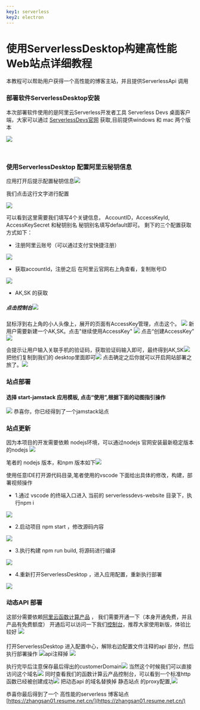 ```yaml
---
key1: serverless
key2: electron
---
```


# 使用ServerlessDesktop构建高性能Web站点详细教程
本教程可以帮助用户获得一个高性能的博客主站，并且提供ServerlessApi 调用
###  部署软件ServerlessDesktop安装
本次部署软件使用的是阿里云Serverless开发者工具 Serverless Devs 桌面客户端，大家可以通过 [ServerlessDevs官网](http://www.serverless-devs.com/) 获取,目前提供windows 和 mac 两个版本
​

![](https://img.alicdn.com/imgextra/i3/O1CN017uLxWG1toEUyYJtxz_!!6000000005948-2-tps-3572-1956.png#id=oFAVo&originHeight=1956&originWidth=3572&originalType=binary&ratio=1&status=done&style=none)


​

### 使用ServerlessDesktop 配置阿里云秘钥信息


应用打开后提示配置秘钥信息![](https://img.alicdn.com/imgextra/i4/O1CN01mFPHaH1UZhXOHQpt1_!!6000000002532-2-tps-2700-1830.png#id=bgi3I&originHeight=1830&originWidth=2700&originalType=binary&ratio=1&status=done&style=none)


我们点击这行文字进行配置
​

![](https://img.alicdn.com/imgextra/i1/O1CN010p4Ghk207p8Otl1aE_!!6000000006803-2-tps-2700-1830.png#id=d4OZR&originHeight=1830&originWidth=2700&originalType=binary&ratio=1&status=done&style=none)


可以看到这里需要我们填写4个关键信息， AccountID，AccessKeyId, AccessKeySecret 和秘钥别名
秘钥别名填写default即可。
剩下的三个配置获取方式如下：

- 注册阿里云账号（可以通过支付宝快捷注册）

![](https://img.alicdn.com/imgextra/i3/O1CN011veHuH1Pa5nRmVpBy_!!6000000001856-2-tps-3546-1958.png#id=sOTQx&originHeight=1958&originWidth=3546&originalType=binary&ratio=1&status=done&style=none)

- 获取accountId，注册之后 在阿里云官网右上角查看，复制账号ID

![](https://img.alicdn.com/imgextra/i2/O1CN012dc4ew1WUK7Vpogip_!!6000000002791-2-tps-3564-1952.png#id=NmqRm&originHeight=1952&originWidth=3564&originalType=binary&ratio=1&status=done&style=none)

- AK,SK 的获取
##### 点击控制台![](https://img.alicdn.com/imgextra/i2/O1CN01MemFSa1TccRgQowrj_!!6000000002403-2-tps-3582-1880.png#id=xiFkT&originHeight=1880&originWidth=3582&originalType=binary&ratio=1&status=done&style=none)
鼠标浮到右上角的小人头像上，展开的页面有AccessKey管理，点击这个。
![](https://img.alicdn.com/imgextra/i3/O1CN01h07vGA22wmQw1UBqu_!!6000000007185-2-tps-3564-1958.png#id=L1791&originHeight=1958&originWidth=3564&originalType=binary&ratio=1&status=done&style=none)
新用户需要新建一个AK,SK。点击"继续使用AccessKey"
![](https://img.alicdn.com/imgextra/i4/O1CN01SdOdfI1rsEjKYBBdk_!!6000000005686-2-tps-3570-1954.png#id=zW9nC&originHeight=1954&originWidth=3570&originalType=binary&ratio=1&status=done&style=none)
点击“创建AccessKey”![](https://img.alicdn.com/imgextra/i2/O1CN01C9ZN8e1esc3AJlyOP_!!6000000003927-2-tps-3570-1944.png#id=xP0cr&originHeight=1944&originWidth=3570&originalType=binary&ratio=1&status=done&style=none)


会提示让用户输入关联手机的验证码，获取验证码输入即可，最终得到AK,SK![](https://img.alicdn.com/imgextra/i1/O1CN01prtYM01OzS6qw3YA9_!!6000000001776-2-tps-3562-1926.png#id=qinyB&originHeight=1926&originWidth=3562&originalType=binary&ratio=1&status=done&style=none)
把他们复制到我们的 desktop里面即可![](https://img.alicdn.com/imgextra/i3/O1CN01LbS1Tr1d79ODX8mQh_!!6000000003688-2-tps-2700-1830.png#id=FP7Ib&originHeight=1830&originWidth=2700&originalType=binary&ratio=1&status=done&style=none)
点击确定之后你就可以开启网站部署之旅了。![](https://img.alicdn.com/imgextra/i4/O1CN01dihTzB1Wc6qpl0rVG_!!6000000002808-2-tps-2700-1830.png#id=TFtDR&originHeight=1830&originWidth=2700&originalType=binary&ratio=1&status=done&style=none)
### 站点部署
#### 选择 start-jamstack 应用模板, 点击“使用”,根据下面的动图指引操作
![](https://img.alicdn.com/imgextra/i4/O1CN017uMg9w1DH3wuf9zAC_!!6000000000190-1-tps-1345-909.gif#id=zAKDu&originHeight=909&originWidth=1345&originalType=binary&ratio=1&status=done&style=none)
恭喜你，你已经得到了一个jamstack站点
​

### 站点更新
因为本项目的开发需要依赖 nodejs环境，可以通过nodejs 官网安装最新稳定版本的nodejs
![](https://img.alicdn.com/imgextra/i3/O1CN018DdFjZ2AMc53fx0X4_!!6000000008189-2-tps-3546-1782.png#id=ZmAye&originHeight=1782&originWidth=3546&originalType=binary&ratio=1&status=done&style=none)


笔者的 nodejs 版本，和npm 版本如下![](https://img.alicdn.com/imgextra/i4/O1CN01FPMSmV1mOrFJ2GZan_!!6000000004945-2-tps-1130-678.png#id=xMr4N&originHeight=678&originWidth=1130&originalType=binary&ratio=1&status=done&style=none)
​

使用任意IDE打开源代码目录,笔者使用的vscode
下面给出具体的修改，构建，部署视频操作

- 1.通过 vscode 的终端入口进入 当前的 serverlessdevs-website 目录下，执行npm i

![](https://img.alicdn.com/imgextra/i4/O1CN01oBSsi31FFo62fFBrG_!!6000000000458-1-tps-1777-961.gif#id=zMWnr&originHeight=961&originWidth=1777&originalType=binary&ratio=1&status=done&style=none)

- 2.启动项目 npm start ，修改源码内容

![](https://img.alicdn.com/imgextra/i1/O1CN01pEYS3u1y4V1rEflyH_!!6000000006525-1-tps-1777-961.gif#id=Uaqxt&originHeight=961&originWidth=1777&originalType=binary&ratio=1&status=done&style=none)

- 3.执行构建 npm run build, 将源码进行编译

![](https://img.alicdn.com/imgextra/i1/O1CN01R0UhQu1TDt3gsWAFo_!!6000000002349-1-tps-1777-961.gif#id=wjeax&originHeight=961&originWidth=1777&originalType=binary&ratio=1&status=done&style=none)

- 4.重新打开ServerlessDesktop ，进入应用配置，重新执行部署

![](https://img.alicdn.com/imgextra/i2/O1CN01VuMumE1wQp6SbMeEo_!!6000000006303-1-tps-1777-961.gif#id=jQjYv&originHeight=961&originWidth=1777&originalType=binary&ratio=1&status=done&style=none)


### 动态API 部署
这部分需要依赖[阿里云函数计算产品](https://www.aliyun.com/product/fc?spm=5176.10695662.1112509.1.70384357R9ch0D) ， 我们需要开通一下（本身开通免费，并且产品有免费额度）
开通后可以访问一下我们[控制台](https://fcnext.console.aliyun.com/overview)，推荐大家使用新版，体验比较好
![](https://img.alicdn.com/imgextra/i4/O1CN01WLU8qJ1noKtRk44PT_!!6000000005136-2-tps-3464-1924.png#id=yRNte&originHeight=1924&originWidth=3464&originalType=binary&ratio=1&status=done&style=none)
#### 
打开ServerlessDesktop 进入配置中心，解除右边配置文件注释的api 部分，然后执行部署操作
![api注释掉](https://img.alicdn.com/imgextra/i1/O1CN010a1MJ21lUyvNM70JK_!!6000000004823-2-tps-2700-1830.png)
![](https://img.alicdn.com/imgextra/i3/O1CN019gKcNi1J9dDo8BbcO_!!6000000000986-1-tps-1356-914.gif#id=Klxh9&originHeight=914&originWidth=1356&originalType=binary&ratio=1&status=done&style=none)
​

执行完毕后注意保存最后得出的customerDomain![](https://img.alicdn.com/imgextra/i2/O1CN01bqIorg1qSIgZ5AvS5_!!6000000005494-2-tps-2742-1958.png#id=XTpCq&originHeight=1958&originWidth=2742&originalType=binary&ratio=1&status=done&style=none)
当然这个时候我们可以直接访问这个域名![](https://img.alicdn.com/imgextra/i4/O1CN01Ho4uI91lVtiWc4z5z_!!6000000004825-2-tps-3470-194.png#id=UYfaZ&originHeight=194&originWidth=3470&originalType=binary&ratio=1&status=done&style=none)
同时查看我们的函数计算云产品控制台，可以看到一个标准http函数已经被创建成功![](https://img.alicdn.com/imgextra/i1/O1CN01DKl2jX1eH3ZZItHlx_!!6000000003845-2-tps-3478-956.png#id=aIPeN&originHeight=956&originWidth=3478&originalType=binary&ratio=1&status=done&style=none)
把动态api 的域名替换掉 静态站点 的proxy配置,![](https://img.alicdn.com/imgextra/i4/O1CN01dSi7XT1d6EbBzi8cQ_!!6000000003686-2-tps-1356-914.png#id=pLmPM&originHeight=914&originWidth=1356&originalType=binary&ratio=1&status=done&style=none)
​

 恭喜你最后得到了一个 高性能的serverless 博客站点 [https://zhangsan01.resume.net.cn/](https://zhangsan01.resume.net.cn/)
​

